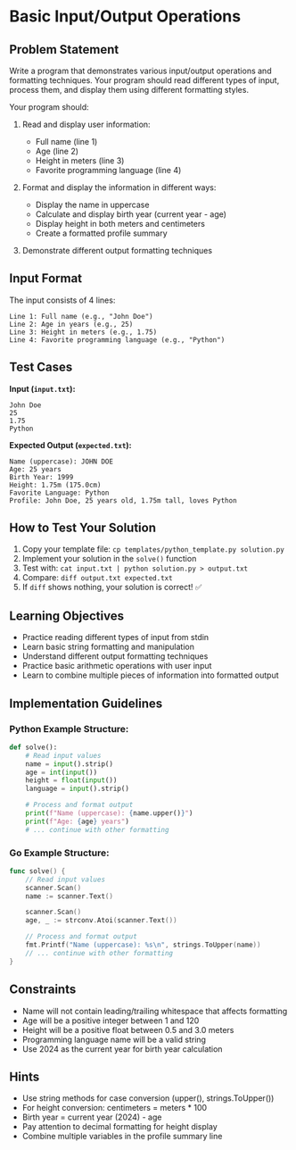 # Basic Input/Output Operations

## Problem Statement

Write a program that demonstrates various input/output operations and formatting techniques. Your program should read different types of input, process them, and display them using different formatting styles.

Your program should:

1. Read and display user information:

   - Full name (line 1)
   - Age (line 2)
   - Height in meters (line 3)
   - Favorite programming language (line 4)

2. Format and display the information in different ways:

   - Display the name in uppercase
   - Calculate and display birth year (current year - age)
   - Display height in both meters and centimeters
   - Create a formatted profile summary

3. Demonstrate different output formatting techniques

## Input Format

The input consists of 4 lines:

```
Line 1: Full name (e.g., "John Doe")
Line 2: Age in years (e.g., 25)
Line 3: Height in meters (e.g., 1.75)
Line 4: Favorite programming language (e.g., "Python")
```

## Test Cases

**Input (`input.txt`):**

```
John Doe
25
1.75
Python
```

**Expected Output (`expected.txt`):**

```
Name (uppercase): JOHN DOE
Age: 25 years
Birth Year: 1999
Height: 1.75m (175.0cm)
Favorite Language: Python
Profile: John Doe, 25 years old, 1.75m tall, loves Python
```

## How to Test Your Solution

1. Copy your template file: `cp templates/python_template.py solution.py`
2. Implement your solution in the `solve()` function
3. Test with: `cat input.txt | python solution.py > output.txt`
4. Compare: `diff output.txt expected.txt`
5. If `diff` shows nothing, your solution is correct! ✅

## Learning Objectives

- Practice reading different types of input from stdin
- Learn basic string formatting and manipulation
- Understand different output formatting techniques
- Practice basic arithmetic operations with user input
- Learn to combine multiple pieces of information into formatted output

## Implementation Guidelines

### Python Example Structure:

```python
def solve():
    # Read input values
    name = input().strip()
    age = int(input())
    height = float(input())
    language = input().strip()

    # Process and format output
    print(f"Name (uppercase): {name.upper()}")
    print(f"Age: {age} years")
    # ... continue with other formatting
```

### Go Example Structure:

```go
func solve() {
    // Read input values
    scanner.Scan()
    name := scanner.Text()

    scanner.Scan()
    age, _ := strconv.Atoi(scanner.Text())

    // Process and format output
    fmt.Printf("Name (uppercase): %s\n", strings.ToUpper(name))
    // ... continue with other formatting
}
```

## Constraints

- Name will not contain leading/trailing whitespace that affects formatting
- Age will be a positive integer between 1 and 120
- Height will be a positive float between 0.5 and 3.0 meters
- Programming language name will be a valid string
- Use 2024 as the current year for birth year calculation

## Hints

- Use string methods for case conversion (upper(), strings.ToUpper())
- For height conversion: centimeters = meters \* 100
- Birth year = current year (2024) - age
- Pay attention to decimal formatting for height display
- Combine multiple variables in the profile summary line
